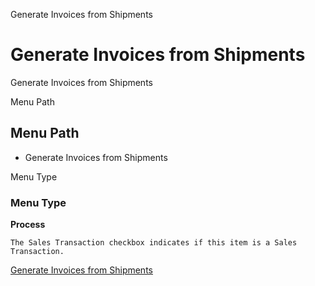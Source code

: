 
Generate Invoices from Shipments
# Generate Invoices from Shipments


Generate Invoices from Shipments

Menu Path
## Menu Path



- Generate Invoices from Shipments

Menu Type
### Menu Type

**Process**

```
The Sales Transaction checkbox indicates if this item is a Sales Transaction.
```

[Generate Invoices from Shipments](functional-guide/process/process-c_invoice_generate_from_shipment.md)